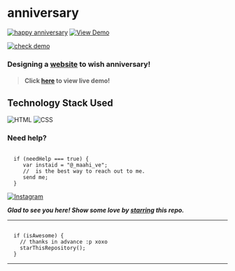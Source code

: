 # anniversary
 [![happy anniversary](https://img.shields.io/badge/Happy-Anniversary-dodgerblue.svg?style=for-the-badge)]() [![View Demo](https://img.shields.io/badge/View-Demo-teal.svg?style=for-the-badge)]( )

[![check demo](https://forthebadge.com/images/badges/its-not-a-lie-if-you-believe-it.svg)]( )
### Designing a [website]( ) to wish anniversary!

> #### Click [here]( ) to view live demo!

## Technology Stack Used

![HTML](https://img.shields.io/badge/frontend-html-orange.svg?logo=html5&style=flat-square) 
![CSS](https://img.shields.io/badge/frontend-css-yellowgreen.svg?logo=css3&style=flat-square)


### Need help?

```

  if (needHelp === true) {
     var instaid = "@_maahi_ve";
     //  is the best way to reach out to me.
     send me;
  }

``` 
  [![Instagram](https://img.shields.io/static/v1.svg?label=follow&message=@_maahi_ve&color=grey&logo=instagram&style=flat&logoColor=white&colorA=critical)](https://www.instagram.com/__maahi__ve/#) 

***Glad to see you here! Show some love by [starring]( ) this repo.***

-----

```

  if (isAwesome) {
    // thanks in advance :p xoxo
    starThisRepository();
  }

```

******
